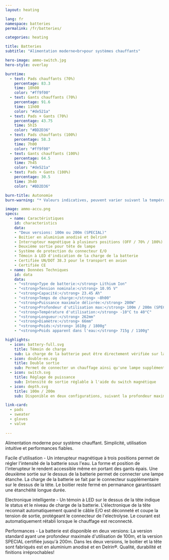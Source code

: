 ```yaml
---
layout: heating

lang: fr
namespace: batteries
permalink: /fr/batteries/

categories: heating

title: Batteries
subtitle: "Alimentation moderne<br>pour systèmes chauffants"

hero-image: ammo-switch.jpg
hero-style: overlay

burntime:
  - text: Pads chauffants (70%)
    percentage: 83.3
    time: 10h00
    color: "#ff9f00"
  - text: Gants chauffants (70%)
    percentage: 91.6 
    time: 11h00
    color: "#de521a"
  - text: Pads + Gants (70%)
    percentage: 43.75 
    time: 5h15
    color: "#BD2D36"
  - text: Pads chauffants (100%)
    percentage: 58.3
    time: 7h00
    color: "#ff9f00"
  - text: Gants chauffants (100%)
    percentage: 64.5 
    time: 7h45
    color: "#de521a"
  - text: Pads + Gants (100%)
    percentage: 30.5  
    time: 3h40
    color: "#BD2D36"

burn-title: Autonomie
burn-warning: "* Valeurs indicatives, peuvent varier suivant la température et l'usure de la batterie"

image: ammo-accu.png
specs:
  - name: Caractéristiques
    id: characteristics
    data:
    - "Deux versions: 100m ou 200m (SPECIAL)"
    - Boitier en aluminium anodisé et Delrin®
    - Interrupteur magnétique à plusieurs positions (OFF / 70% / 100%)
    - Deuxième sortie pour tête de lampe
    - Système de protection du connecteur E/O
    - Témoin à LED d'indication de la charge de la batterie
    - Certifiée UN/DOT 38.3 pour le transport en avion
    - Certifiée CE
  - name: Données Techniques
    id: data
    data:
    - "<strong>Type de batterie:</strong> Lithium Ion"
    - "<strong>Tension nominale:</strong> 10.95 V"
    - "<strong>Capacité:</strong> 23.45 Ah"
    - "<strong>Temps de charge:</strong> ~8h00"
    - "<strong>Puissance maximale délivrée:</strong> 200W"
    - "<strong>Profondeur d'utilisation max:</strong> 100m / 200m (SPECIAL)"
    - "<strong>Température d'utilisation:</strong> -10°C to 40°C"
    - "<strong>Longueur:</strong> 262mm"
    - "<strong>Diamètre:</strong> 66mm"
    - "<strong>Poids:</strong> 1610g / 1800g"
    - "<strong>Poids apparent dans l'eau:</strong> 715g / 1100g"        

highlights:
  - icon: battery-full.svg
    title: Témoin de charge
    sub: La charge de la batterie peut être directement vérifiée sur la tête de la batterie
  - icon: double-eo.svg
    title: Double sortie
    sub: Permet de connecter un chauffage ainsi qu'une lampe supplémentaire
  - icon: switch.svg
    title: Réglage de puissance
    sub: Intensité de sortie réglable à l'aide du switch magnétique
  - icon: depth.svg
    title: 100m / 200m
    sub: Disponible en deux configurations, suivant la profondeur maximale d'utilisation souhaitée

link-card:
  - pads
  - sweater
  - gloves
  - valve
  
---
```

Alimentation moderne pour système chauffant. Simplicité, utilisation intuitive et performances fiables.

Facile d'utilisation - Un interupteur magnétique à trois positions permet de régler l'intensité de la batterie sous l'eau. La forme et position de l'interupteur le rendent accessible même en portant des gants épais. Une deuxième sortie sur le dessus de la batterie permet de connecter une lampe étanche. La charge de la batterie se fait par le connecteur supplémentaire sur le dessus de la tête. Le boitier reste fermé en permanance garantissant une étanchéité longue durée.

Electronique intelligente - Un témoin à LED sur le dessus de la tête indique le status et le niveau de charge de la batterie. L'électronique de la tête reconnait automatiquement quand le câble E/O est déconneté et coupe la tension de sortie, protégeant le connecteur de l'electrolyse. Le courant est automatiquement rétabli lorsque le chauffage est reconnecté.

Performances - La batterie est disponible en deux versions: La version standard ayant une profondeur maximale d'utilisation de 100m, et la version SPECIAL certifiée jusqu'à 200m. Dans les deux versions, le boitier et la tête sont fabriqués est en aluminium anodisé et en Delrin®. Qualité, durabilité et finitions irréprochables! 




